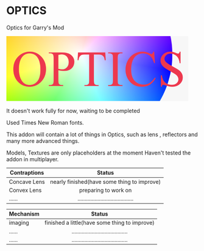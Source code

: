 # OPTICS

Optics for Garry's Mod

![picture01](/template-logo.png "simple logo")

It doesn't work fully for now, waiting to be completed

Used Times New Roman fonts.

This addon will contain a lot of things in Optics, such as lens , reflectors and many more advanced things.

Models, Textures are only placeholders at the moment
Haven't tested the addon in multiplayer.

Contraptions|Status
------------|:--------------------------------------:
Concave Lens|nearly finished(have some thing to improve)
Convex Lens |preparing to work on
......      |.......................................

Mechanism|Status
------------|:--------------------------------------:
imaging     |finished a little(have some thing to improve)
......      |.......................................
......      |.......................................
